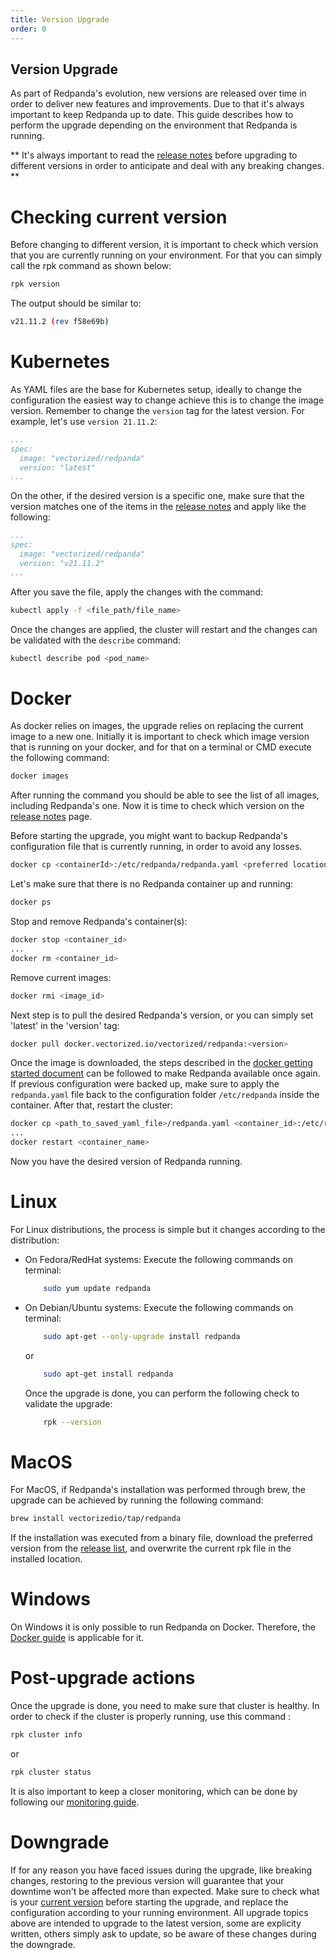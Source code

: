 ```yaml
---
title: Version Upgrade
order: 0
---
```


## Version Upgrade

As part of Redpanda's evolution, new versions are released over time in order to deliver new features and improvements.
Due to that it's always important to keep Redpanda up to date. This guide describes how to perform the upgrade depending on the environment that Redpanda is running.

** It's always important to read the [release notes](https://github.com/vectorizedio/redpanda/releases) before upgrading to different versions in order to anticipate and deal with any breaking changes. **

# Checking current version

Before changing to different version, it is important to check which version that you are currently running on your environment.
For that you can simply call the rpk command as shown below:
```bash
rpk version
```

The output should be similar to:
```bash
v21.11.2 (rev f58e69b)
```

# Kubernetes
As YAML files are the base for Kubernetes setup, ideally to change the configuration the easiest way to change achieve this is to change the image version. Remember to change the `version` tag  for the latest version. For example, let's use `version 21.11.2`: 
```yaml
...
spec:
  image: "vectorized/redpanda"
  version: "latest"
...
```
On the other, if the desired version is a specific one, make sure that the version matches one of the items in the [release notes](https://github.com/vectorizedio/redpanda/releases) and apply like the following:
```yaml
...
spec:
  image: "vectorized/redpanda"
  version: "v21.11.2"
...
```
After you save the file, apply the changes with the command:
```bash
kubectl apply -f <file_path/file_name>
```
Once the changes are applied, the cluster will restart and the changes can be validated with the `describe` command:
```bash
kubectl describe pod <pod_name>
```

# Docker
As docker relies on images, the upgrade relies on replacing the current image to a new one.
Initially it is important to check which image version that is running on your docker, and for that on a terminal or CMD execute the following command:

```bash
docker images
```

After running the command you should be able to see the list of all images, including Redpanda's one. Now it is time to check which version on the [release notes](https://github.com/vectorizedio/redpanda/releases) page.

Before starting the upgrade, you might want to backup Redpanda's configuration file that is currently running, in order to avoid any losses.

```bash
docker cp <containerId>:/etc/redpanda/redpanda.yaml <preferred location>
```

Let's make sure that there is no Redpanda container up and running:

```bash
docker ps
```

Stop and remove Redpanda's container(s):

```bash
docker stop <container_id>
...
docker rm <container_id>
```

Remove current images:

```bash
docker rmi <image_id>
```

Next step is to pull the desired Redpanda's version, or you can simply set 'latest' in the 'version' tag:
```bash
docker pull docker.vectorized.io/vectorized/redpanda:<version>
```

Once the image is downloaded, the steps described in the [docker getting started document](./quick-start-docker.md) can be followed to make Redpanda available once again.
If previous configuration were backed up, make sure to apply the `redpanda.yaml` file back to the configuration folder `/etc/redpanda` inside the container. After that, restart the cluster:
```bash
docker cp <path_to_saved_yaml_file>/redpanda.yaml <container_id>:/etc/redpanda
...
docker restart <container_name>
```

Now you have the desired version of Redpanda running.

# Linux
For Linux distributions, the process is simple but it changes according to the distribution:
- On Fedora/RedHat systems:
    Execute the following commands on terminal:
    ```bash
        sudo yum update redpanda
    ```
- On Debian/Ubuntu systems:
    Execute the following commands on terminal:
    ```bash
        sudo apt-get --only-upgrade install redpanda
    ```
    or
    ```bash
        sudo apt-get install redpanda
    ```
    Once the upgrade is done, you can perform the following check to validate the upgrade:
    ```bash
        rpk --version
    ```

# MacOS
For MacOS, if Redpanda's installation was performed through brew, the upgrade can be achieved by running the following command:
```bash
brew install vectorizedio/tap/redpanda
```
If the installation was executed from a binary file, download the preferred version from the [release list](https://github.com/vectorizedio/redpanda/releases), and overwrite the current rpk file in the installed location.
 

# Windows
On Windows it is only possible to run Redpanda on Docker. Therefore, the [Docker guide](#docker) is applicable for it.

# Post-upgrade actions
Once the upgrade is done, you need to make sure that cluster is healthy.
In order to check if the cluster is properly running, use this command :
```bash
rpk cluster info
```
or
```bash
rpk cluster status
```
It is also important to keep a closer monitoring, which can be done by following our [monitoring guide](./monitoring.md).

# Downgrade
If for any reason you have faced issues during the upgrade, like breaking changes, restoring to the previous version will guarantee that your downtime won't be affected more than expected.
Make sure to check what is your [current version](#checking-current-version) before starting the upgrade, and replace the configuration according to your running environment.
All upgrade topics above are intended to upgrade to the latest version, some are explicity written, others simply ask to update, so be aware of these changes during the downgrade.